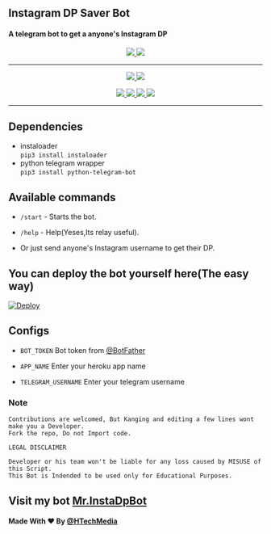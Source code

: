 ## Instagram DP Saver Bot
#### A telegram bot to get a anyone's Instagram DP

  </a>
</p>
<p align="center">
  <a href="https://github.com/HTechMediaYT/Instagram-Bot/stars">
    <img src="https://img.shields.io/github/stars/HTechMediaYT/Instagram-Bot?label=Star&style=social"
  </a>
  
  <a href="https://github.com/HTechMediaYT/Instagram-Bot/fork">
    <img src="https://img.shields.io/github/forks/HTechMediaYT/Instagram-Bot?label=Fork&style=social">
  </a>  

---
    
<p align="center">
  <a href="https://www.youtube.com/channel/UCrAM4Fg0zn7uLgAAfII-SWQ">
    <img src="https://img.shields.io/badge/youtube-grey?style=for-the-badge&logo=youtube"/>
  </a>
  <a href="https://github.com/HTechMediaYT">
    <img src="https://img.shields.io/github/followers/HTechMediaYT?label=GitHub&logo=github&style=for-the-badge&color=blue"/>
  </a>  
</p>  
<p align="center">  
  <a href="https://instagram.com/h_tech_media">
    <img src="https://img.shields.io/badge/Instagram-grey?style=for-the-badge&logo=instagram"/>
  </a>
  <a href="https://www.facebook.com/HTechMediaYT">
    <img src="https://img.shields.io/badge/facebook-grey?style=for-the-badge&logo=facebook"/>
  </a> 
  <a href="https://telegram.me/HTechMedia">
    <img src="https://img.shields.io/badge/Telegram-grey?style=for-the-badge&logo=telegram"/>
  </a>
  <a href="https://telegram.me/HTechMediaSupport">
    <img src="https://img.shields.io/badge/Support-grey?style=for-the-badge&logo=telegram"/>
  </a>  
</p>

---

## Dependencies

- instaloader\
  `pip3 install instaloader`
- python telegram wrapper\
  `pip3 install python-telegram-bot`

## Available commands

- `/start` - Starts the bot.

- `/help` - Help(Yeses,Its relay useful).

- Or just send anyone's Instagram username to get their DP.

## You can deploy the bot yourself here(The easy way)

[![Deploy](https://www.herokucdn.com/deploy/button.svg)](https://dashboard.heroku.com/new?template=https://github.com/HTechMediaYT/Instagram-Bot)
    
## Configs

* `BOT_TOKEN` Bot token from [@BotFather](https://telegram.dog/BotFather)

* `APP_NAME` Enter your heroku app name
    
* `TELEGRAM_USERNAME` Enter your telegram username    
    
### Note

```
Contributions are welcomed, But Kanging and editing a few lines wont make you a Developer.
Fork the repo, Do not Import code.

```
  
```
LEGAL DISCLAIMER

Developer or his team won't be liable for any loss caused by MISUSE of this Script.
This Bot is Indended to be used only for Educational Purposes.

```  

## Visit my bot [Mr.InstaDpBot](https://telegram.dog/InstaDpHTM_Bot)
    
#### Made With ❤ By [@HTechMedia](https://telegram.dog/HTechMedia)    
